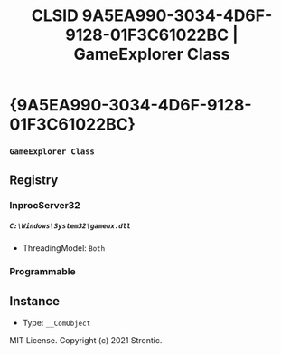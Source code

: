 ﻿---
title: "CLSID 9A5EA990-3034-4D6F-9128-01F3C61022BC | GameExplorer Class"
excerpt: What is COM-Object CLSID 9A5EA990-3034-4D6F-9128-01F3C61022BC?
---

# {9A5EA990-3034-4D6F-9128-01F3C61022BC}

### `GameExplorer Class`

## Registry


### InprocServer32

##### `C:\Windows\System32\gameux.dll`
* ThreadingModel: `Both`

### Programmable


## Instance

* Type: `__ComObject`

MIT License. Copyright (c) 2021 Strontic.


